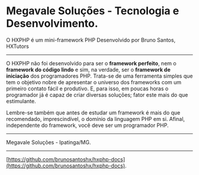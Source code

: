 # Megavale Soluções - Tecnologia e Desenvolvimento.

O HXPHP é um mini-framework PHP Desenvolvido por Bruno Santos, HXTutors

--------------------------------------------------------------------

O HXPHP não foi desenvolvido para ser o **framework perfeito**, nem o **framework do código lindo** e sim, na verdade, ser o **framework de iniciação** dos programadores PHP. Trata-se de uma ferramenta simples que tem o objetivo nobre de apresentar o universo dos frameworks com um primeiro contato fácil e produtivo. E, para isso, em poucas horas o programador já é capaz de criar diversas soluções; fator este mais do que estimulante.

Lembre-se também que antes de estudar um framework é mais do que recomendado, imprescindível, o domínio da linguagem PHP em si. Afinal, independente do framework, você deve ser um programador PHP.

--------------------------------------------------------------------

Megavale Soluções - Ipatinga/MG.

---------------------------------------------------------------------
[https://github.com/brunosantoshx/hxphp-docs](https://github.com/brunosantoshx/hxphp-docs).